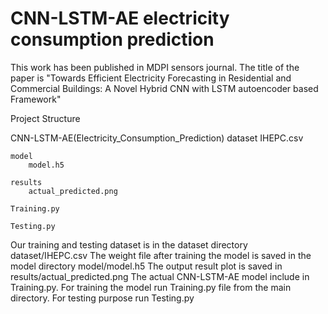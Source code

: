 # CNN-LSTM-AE electricity consumption prediction
This work has been published in MDPI sensors journal.
The title of the paper is "Towards Efficient Electricity Forecasting in Residential and Commercial Buildings: A Novel Hybrid CNN with LSTM autoencoder based Framework"

Project Structure

CNN-LSTM-AE(Electricity_Consumption_Prediction)
	dataset
		IHEPC.csv
	
	model
		model.h5
	
	results
		actual_predicted.png
	
	Training.py
	
	Testing.py

Our training and testing dataset is in the dataset directory dataset/IHEPC.csv 
The weight file after training the model is saved in the model directory model/model.h5
The output result plot is saved in results/actual_predicted.png
The actual CNN-LSTM-AE model include in Training.py. For training the model run Training.py file from the main directory.
For testing purpose run Testing.py


